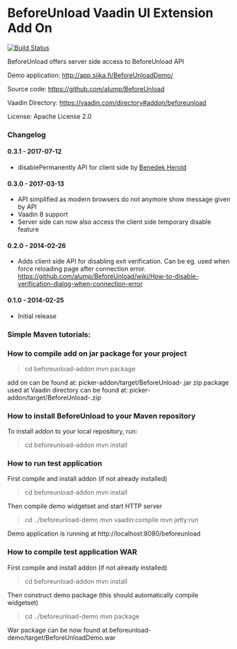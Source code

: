 # BeforeUnload Vaadin UI Extension Add On

[![Build Status](https://epic.siika.fi/jenkins/job/BeforeUnload%20(Vaadin)/badge/icon)](https://epic.siika.fi/jenkins/job/BeforeUnload%20(Vaadin)/)

BeforeUnload offers server side access to BeforeUnload API

Demo application: http://app.siika.fi/BeforeUnloadDemo/

Source code: https://github.com/alump/BeforeUnload

Vaadin Directory: https://vaadin.com/directory#addon/beforeunload

License: Apache License 2.0

### Changelog
#### 0.3.1 - 2017-07-12
* disablePermanently API for client side by [Benedek Herold](https://github.com/Hedath)

#### 0.3.0 - 2017-03-13
* API simplified as modern browsers do not anymore show message given by API
* Vaadin 8 support
* Server side can now also access the client side temporary disable feature

#### 0.2.0 - 2014-02-26
* Adds client side API for disabling exit verification. Can be eg. used when
  force reloading page after connection error.
  https://github.com/alump/BeforeUnload/wiki/How-to-disable-verification-dialog-when-connection-error

#### 0.1.0 - 2014-02-25
* Initial release

### Simple Maven tutorials:

### How to compile add on jar package for your project

> cd beforeunload-addon
> mvn package

add on can be found at: picker-addon/target/BeforeUnload-<version>.jar
zip package used at Vaadin directory can be found at:
picker-addon/target/BeforeUnload-<version>.zip

### How to install BeforeUnload to your Maven repository

To install addon to your local repository, run:

> cd beforeunload-addon
> mvn install

### How to run test application

First compile and install addon (if not already installed)
> cd beforeunload-addon
> mvn install

Then compile demo widgetset and start HTTP server
> cd ../beforeunload-demo
> mvn vaadin:compile
> mvn jetty:run

Demo application is running at http://localhost:8080/beforeunload

### How to compile test application WAR

First compile and install addon (if not already installed)
> cd beforeunload-addon
> mvn install

Then construct demo package (this should automatically compile widgetset)
> cd ../beforeunload-demo
> mvn package

War package can be now found at beforeunload-demo/target/BeforeUnloadDemo.war

